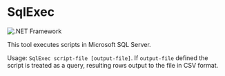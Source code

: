 # SqlExec

![.NET Framework](https://github.com/iberisoft/SqlExec/workflows/.NET%20Framework/badge.svg)

This tool executes scripts in Microsoft SQL Server.

Usage: `SqlExec script-file [output-file]`. If `output-file` defined the script is treated as a query, resulting rows output to
the file in CSV format.
